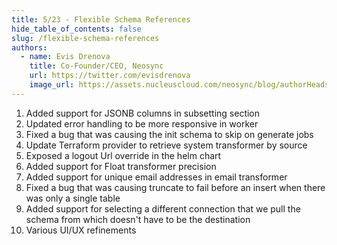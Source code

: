 ```yaml
---
title: 5/23 - Flexible Schema References
hide_table_of_contents: false
slug: /flexible-schema-references
authors:
  - name: Evis Drenova
    title: Co-Founder/CEO, Neosync
    url: https://twitter.com/evisdrenova
    image_url: https://assets.nucleuscloud.com/neosync/blog/authorHeadshots/evis.png
---
```


1. Added support for JSONB columns in subsetting section
2. Updated error handling to be more responsive in worker
3. Fixed a bug that was causing the init schema to skip on generate jobs
4. Update Terraform provider to retrieve system transformer by source
5. Exposed a logout Url override in the helm chart
6. Added support for Float transformer precision
7. Added support for unique email addresses in email transformer
8. Fixed a bug that was causing truncate to fail before an insert when there was only a single table
9. Added support for selecting a different connection that we pull the schema from which doesn't have to be the destination
10. Various UI/UX refinements
